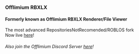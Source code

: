 ### Offlimium RBXLX
#### Formerly known as Offlimium RBXLX Renderer/File Viewer
The most advanced RepositoriesNotRecomended/ROBLOS fork
<br>
Now live [here](https://offlimium.github.io/RBXLX-File-Viewer)!
###### Also join the Offlimium Discord Server [here](https://discd.me/23jvaaSM9U)!
